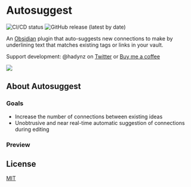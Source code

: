 # Autosuggest

![CI/CD status](https://github.com/hadynz/obsidian-autosuggest/actions/workflows/main.yml/badge.svg)
![GitHub release (latest by date)](https://img.shields.io/github/v/release/hadynz/obsidian-autosuggest)

An [Obsidian][3] plugin that auto-suggests new connections to make by underlining text that matches
existing tags or links in your vault.

Support development: @hadynz on [Twitter][2] or [Buy me a coffee][1]

<a href="https://www.buymeacoffee.com/hadynz"><img src="https://img.buymeacoffee.com/button-api/?text=Buy me a coffee&emoji=&slug=hadynz&button_colour=5F7FFF&font_colour=ffffff&font_family=Poppins&outline_colour=000000&coffee_colour=FFDD00"></a>

## About Autosuggest

### Goals

* Increase the number of connections between existing ideas 
* Unobtrusive and near real-time automatic suggestion of connections during editing 

### Preview



## License

[MIT](LICENSE)

[1]: https://www.buymeacoffee.com/hadynz
[2]: https://twitter.com/hadynz
[3]: https://obsidian.md/
